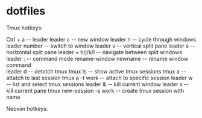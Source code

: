 # dotfiles

Tmux hotkeys:

Ctrl + a              -- leader
leader c              -- new window
leader n              -- cycle through windows
leader number         -- switch to window
leader v              -- vertical split pane
leader s              -- horizontal split pane
leader + h/j/k/l      -- navigate between split windows
leader :              -- command mode
rename-window newname -- rename window command  
leader d              -- detatch tmux
tmux ls               -- show active tmux sessions
tmux a                -- attatch to last session
tmux a -t work        -- attach to specific session
leader w              -- list and select tmux sessions
leader &              -- kill current window
leader x              -- kill current pane
tmux new-session -s work -- create tmux session with name

Neovim hotkeys:
